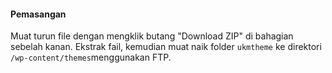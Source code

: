 <h4>Pemasangan</h4>

Muat turun file dengan mengklik butang "Download ZIP" di bahagian sebelah kanan. Ekstrak fail, kemudian muat naik folder <code>ukmtheme</code> ke direktori <code>/wp-content/themes</code>menggunakan FTP.